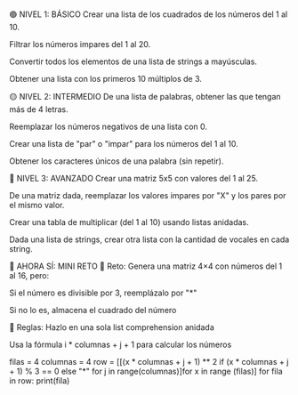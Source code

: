 🟢 NIVEL 1: BÁSICO
Crear una lista de los cuadrados de los números del 1 al 10.

Filtrar los números impares del 1 al 20.

Convertir todos los elementos de una lista de strings a mayúsculas.

Obtener una lista con los primeros 10 múltiplos de 3.

🟡 NIVEL 2: INTERMEDIO
De una lista de palabras, obtener las que tengan más de 4 letras.

Reemplazar los números negativos de una lista con 0.

Crear una lista de "par" o "impar" para los números del 1 al 10.

Obtener los caracteres únicos de una palabra (sin repetir).

🔴 NIVEL 3: AVANZADO
Crear una matriz 5x5 con valores del 1 al 25.

De una matriz dada, reemplazar los valores impares por "X" y los pares por el mismo valor.

Crear una tabla de multiplicar (del 1 al 10) usando listas anidadas.

Dada una lista de strings, crear otra lista con la cantidad de vocales en cada string.


🧩 AHORA SÍ: MINI RETO
🎯 Reto:
Genera una matriz 4×4 con números del 1 al 16, pero:

Si el número es divisible por 3, reemplázalo por "*"

Si no lo es, almacena el cuadrado del número

📝 Reglas:
Hazlo en una sola list comprehension anidada

Usa la fórmula i * columnas + j + 1 para calcular los números

filas = 4
columnas = 4
row = [[(x * columnas + j + 1) ** 2 if (x * columnas + j + 1) % 3 == 0 else "*" for j in range(columnas)]for x in range (filas)]
for fila in row: 
  print(fila)
